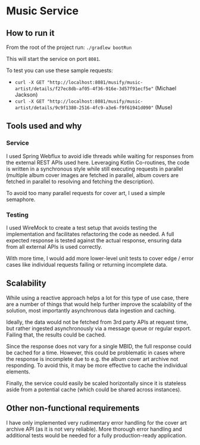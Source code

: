 # Music Service

## How to run it
From the root of the project run: `./gradlew bootRun`

This will start the service on port `8081`.

To test you can use these sample requests:

- `curl -X GET "http://localhost:8081/musify/music-artist/details/f27ec8db-af05-4f36-916e-3d57f91ecf5e"` (Michael Jackson)
- `curl -X GET "http://localhost:8081/musify/music-artist/details/9c9f1380-2516-4fc9-a3e6-f9f61941d090"` (Muse)

## Tools used and why

### Service
I used Spring Webflux to avoid idle threads while waiting for responses from the external REST APIs used here. Leveraging Kotlin Co-routines, the code is written in a synchronous style while still executing requests in parallel (multiple album cover images are fetched in parallel, album covers are fetched in parallel to resolving and fetching the description).

To avoid too many parallel requests for cover art, I used a simple semaphore. 

### Testing
I used WireMock to create a test setup that avoids testing the implementation and facilitates refactoring the code as needed. A full expected response is tested against the actual response, ensuring data from all external APIs is used correctly.

With more time, I would add more lower-level unit tests to cover edge / error cases like individual requests failing or returning incomplete data.

## Scalability
While using a reactive approach helps a lot for this type of use case, there are a number of things that would help further improve the scalability of the solution, most importantly asynchronous data ingestion and caching.

Ideally, the data would not be fetched from 3rd party APIs at request time, but rather ingested asynchronously via a message queue or regular export. Failing that, the results could be cached.

Since the response does not vary for a single MBID, the full response could be cached for a time. However, this could be problematic in cases where the response is incomplete due to e.g. the album cover art archive not responding. To avoid this, it may be more effective to cache the individual elements.

Finally, the service could easily be scaled horizontally since it is stateless aside from a potential cache (which could be shared across instances).

## Other non-functional requirements
I have only implemented very rudimentary error handling for the cover art archive API (as it is not very reliable). More thorough error handling and additional tests would be needed for a fully production-ready application.  
